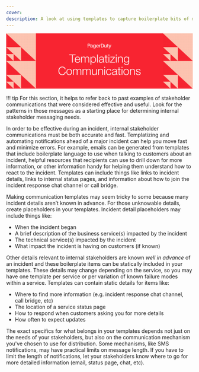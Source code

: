 ```yaml
---
cover:
description: A look at using templates to capture boilerplate bits of messaging
---
```

![Templates](../assets/img/headers/SHComms-Template.png)

!!! tip
    For this section, it helps to refer back to past examples of stakeholder communications that were considered effective and
    useful. Look for the patterns in those messages as a starting place for determining internal stakeholder messaging needs.

In order to be effective during an incident, internal stakeholder communications must be both accurate and fast. Templatizing and automating notifications ahead of a major incident can help you move fast and minimize errors. For example, emails can be generated from templates that include boilerplate language to use when talking to customers about an incident, helpful resources that recipients can use to drill down for more information, or other information handy for helping them understand how to react to the incident. Templates can include things like links to incident details, links to internal status pages, and information about how to join the incident response chat channel or call bridge.

Making communication templates may seem tricky to some because many incident details aren’t known in advance. For those unknowable details, create placeholders in your templates. Incident detail placeholders may include things like:

- When the incident began
- A brief description of the business service(s) impacted by the incident
- The technical service(s) impacted by the incident
- What impact the incident is having on customers (if known)

Other details relevant to internal stakeholders are known _*well in advance*_ of an incident and these boilerplate items can be statically included in your templates. These details may change depending on the service, so you may have one template per service or per variation of known failure modes within a service. Templates can contain static details for items like:

- Where to find more information (e.g. incident response chat channel, call bridge, etc)
- The location of a service status page
- How to respond when customers asking you for more details
- How often to expect updates

The exact specifics for what belongs in your templates depends not just on the needs of your stakeholders, but also on the communication mechanism you've chosen to use for distribution. Some mechanisms, like SMS notifications, may have practical limits on message length. If you have to limit the length of notifications, let your stakeholders know where to go for more detailed information (email, status page, chat, etc).
